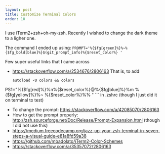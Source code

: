 ```yaml
---
layout: post
title: Customize Terminal Colors
order: 10
---
```


I use iTerm2+zsh+oh-my-zsh. Recently I wished to change the dark theme to a ligher one.

The command I ended up using: `PROMPT='%{$fg[green]%}%~%{$fg_bold[blue]%}$(git_prompt_info)%{$reset_color%} '`

Few super useful links that I came across

* https://stackoverflow.com/a/2534676/2806163
	That is, to add
	```
	autoload -U colors && colors
PS1="%{$fg[red]%}%n%{$reset_color%}@%{$fg[blue]%}%m %{$fg[yellow]%}%~ %{$reset_color%}%% "
	```
	in .zshrc (though I just did it on terminal to test)
* To change the prompt: https://stackoverflow.com/a/42085070/2806163
* How to get the prompt properly: http://zsh.sourceforge.net/Doc/Release/Prompt-Expansion.html (though I did not use this)
* https://medium.freecodecamp.org/jazz-up-your-zsh-terminal-in-seven-steps-a-visual-guide-e81a8fd59a38
* https://github.com/mbadolato/iTerm2-Color-Schemes
* https://stackoverflow.com/a/35357072/2806163